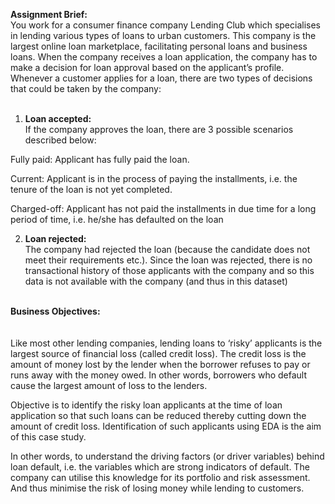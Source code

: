 **Assignment Brief:**  <br>
You work for a consumer finance company Lending Club which specialises in lending various types of loans to urban customers. This company is the largest online loan marketplace, facilitating personal loans and business loans. When the company receives a loan application, the company has to make a decision for loan approval based on the applicant’s profile. Whenever a customer applies for a loan, there are two types of decisions that could be taken by the company:<br><br>

1. **Loan accepted:**  <br>
If the company approves the loan, there are 3 possible scenarios described below:

Fully paid: Applicant has fully paid the loan.

Current: Applicant is in the process of paying the installments, i.e. the tenure of the loan is not yet completed. 

Charged-off: Applicant has not paid the installments in due time for a long period of time, i.e. he/she has defaulted on the loan

2. **Loan rejected:** <br>
The company had rejected the loan (because the candidate does not meet their requirements etc.). Since the loan was rejected, there is no transactional history of those applicants with the company and so this data is not available with the company (and thus in this dataset)<br><br>

**Business Objectives:**<br><br><br>
Like most other lending companies, lending loans to ‘risky’ applicants is the largest source of financial loss (called credit loss). The credit loss is the amount of money lost by the lender when the borrower refuses to pay or runs away with the money owed. In other words, borrowers who default cause the largest amount of loss to the lenders.

Objective is to identify the risky loan applicants at the time of loan application so that such loans can be reduced thereby cutting down the amount of credit loss. Identification of such applicants using EDA is the aim of this case study.

In other words, to understand the driving factors (or driver variables) behind loan default, i.e. the variables which are strong indicators of default. The company can utilise this knowledge for its portfolio and risk assessment. And thus minimise the risk of losing money while lending to customers.
